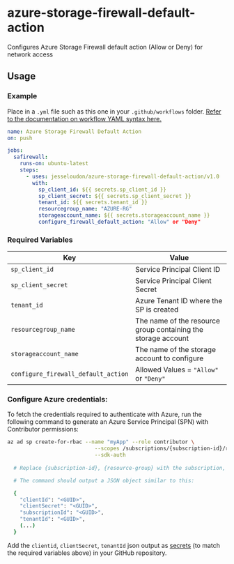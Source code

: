 # azure-storage-firewall-default-action
Configures Azure Storage Firewall default action (Allow or Deny) for network access

## Usage

### Example

Place in a `.yml` file such as this one in your `.github/workflows` folder. [Refer to the documentation on workflow YAML syntax here.](https://help.github.com/en/articles/workflow-syntax-for-github-actions)

```yaml
name: Azure Storage Firewall Default Action
on: push

jobs:
  safirewall:
    runs-on: ubuntu-latest
    steps:
      - uses: jesseloudon/azure-storage-firewall-default-action/v1.0
        with:
          sp_client_id: ${{ secrets.sp_client_id }}
          sp_client_secret: ${{ secrets.sp_client_secret }}
          tenant_id: ${{ secrets.tenant_id }}
          resourcegroup_name: "AZURE-RG"
          storageaccount_name: ${{ secrets.storageaccount_name }}
          configure_firewall_default_action: "Allow" or "Deny"
```

### Required Variables

| Key | Value |
| ------------- | ------------- |
| `sp_client_id` | Service Principal Client ID |
| `sp_client_secret` | Service Principal Client Secret |
| `tenant_id` | Azure Tenant ID where the SP is created |
| `resourcegroup_name` | The name of the resource group containing the storage account |
| `storageaccount_name` | The name of the storage account to configure |
| `configure_firewall_default_action` | Allowed Values = `"Allow"` or `"Deny"` |


### Configure Azure credentials:

To fetch the credentials required to authenticate with Azure, run the following command to generate an Azure Service Principal (SPN) with Contributor permissions:

```sh
az ad sp create-for-rbac --name "myApp" --role contributor \
                            --scopes /subscriptions/{subscription-id}/resourceGroups/{resource-group} \
                            --sdk-auth
                            
  # Replace {subscription-id}, {resource-group} with the subscription, resource group where your storage account is setup.

  # The command should output a JSON object similar to this:

  {
    "clientId": "<GUID>",
    "clientSecret": "<GUID>",
    "subscriptionId": "<GUID>",
    "tenantId": "<GUID>",
    (...)
  }
```
Add the `clientid`, `clientSecret`, `tenantId` json output as [secrets](https://aka.ms/create-secrets-for-GitHub-workflows) (to match the required variables above) in your GitHub repository. 
